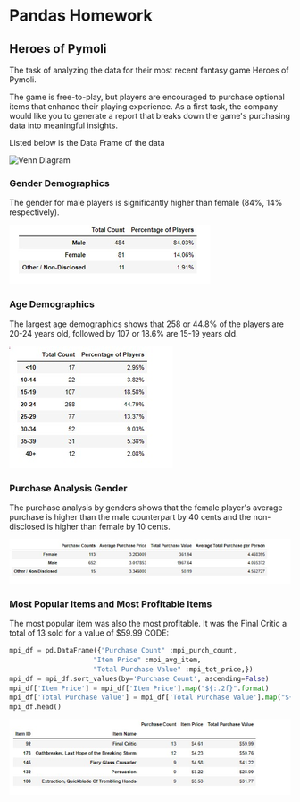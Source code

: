 # Pandas Homework
## Heroes of Pymoli

The task of analyzing the data for their most recent fantasy game Heroes of Pymoli.

The game is free-to-play, but players are encouraged to purchase optional items that enhance their playing experience. As a first task, the company would like you to generate a report that breaks down the game's purchasing data into meaningful insights.

Listed below is the Data Frame of the data

![Venn Diagram](./Resources/DataFram1.jpg)  

### Gender Demographics

The gender for male players is significantly higher than female (84%, 14% respectively).

![Venn Diagram](./Resources/Gender_Demo.jpg)

### Age Demographics

The largest age demographics shows that 258 or 44.8% of the players are 20-24 years old, followed by 107 or 18.6% are 15-19 years old.  

![Venn Diagram](./Resources/CountsbyAge.jpg)

### Purchase Analysis Gender

The purchase analysis by genders shows that the female player's average purchase is higher than the male counterpart by 40 cents and the non-disclosed is higher than female by 10 cents.   

![Venn Diagram](./Resources/Gender_Purchases.jpg)

### Most Popular Items and Most Profitable Items

The most popular item was also the most profitable. It was the Final Critic a total of 13 sold for a value of $59.99
CODE:

```python
mpi_df = pd.DataFrame({"Purchase Count" :mpi_purch_count,
                     "Item Price" :mpi_avg_item,
                     "Total Purchase Value" :mpi_tot_price,})
mpi_df = mpi_df.sort_values(by='Purchase Count', ascending=False)
mpi_df['Item Price'] = mpi_df['Item Price'].map("${:.2f}".format)
mpi_df['Total Purchase Value'] = mpi_df['Total Purchase Value'].map("${:.2f}".format)
mpi_df.head()

```
![Venn Diagram](./Resources/MPI.jpg)